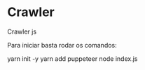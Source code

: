 # Crawler
Crawler js

Para iniciar basta rodar os comandos:

 yarn init -y 
 yarn add puppeteer
 node index.js
